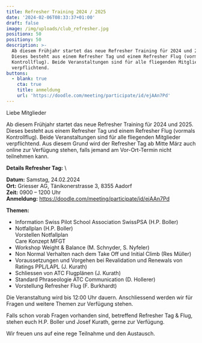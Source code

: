 ```yaml
---
title: Refresher Training 2024 / 2025
date: '2024-02-06T08:33:37+01:00'
draft: false
image: /img/uploads/club_refresher.jpg
positionx: 50
positiony: 50
description: >-
  Ab diesem Frühjahr startet das neue Refresher Training für 2024 und 2025.
  Dieses besteht aus einem Refresher Tag und einem Refresher Flug (vormals
  Kontrollflug). Beide Veranstaltungen sind für alle fliegenden Mitglieder
  verpflichtend.
buttons:
  - blank: true
    cta: true
    title: anmeldung
    url: 'https://doodle.com/meeting/participate/id/ejAAn7Pd'
---
```

Liebe Mitglieder

Ab diesem Frühjahr startet das neue Refresher Training für 2024 und 2025. Dieses besteht aus einem Refresher Tag und einem Refresher Flug (vormals Kontrollflug). Beide Veranstaltungen sind für alle fliegenden Mitglieder verpflichtend. Aus diesem Grund wird der Refresher Tag ab Mitte März auch online zur Verfügung stehen, falls jemand am Vor-Ort-Termin nicht teilnehmen kann.

**Details Refresher Tag:** \

**Datum:** Samstag, 24.02.2024 \
**Ort:** Griesser AG, Tänikonerstrasse 3, 8355 Aadorf \
**Zeit:** 0900 – 1200 Uhr \
**Anmeldung:**  https://doodle.com/meeting/participate/id/ejAAn7Pd

**Themen:**

* Information Swiss Pilot School Association SwissPSA (H.P. Boller)
* Notfallplan (H.P. Boller) \
  Vorstellen Notfallplan \
  Care Konzept MFGT
* Workshop Weight & Balance (M. Schnyder, S. Nyfeler)
* Non Normal Verhalten nach dem Take Off und Initial Climb (Res Müller)
* Voraussetzungen und Vorgehen bei Revalidation und Renewals von Ratings PPL/LAPL (J. Kurath)
* Schliessen von ATC Flugplänen (J. Kurath)
* Standard Phraseologie ATC Communication (D. Hollerer)
* Vorstellung Refresher Flug (F. Burkhardt)

Die Veranstaltung wird bis 12:00 Uhr dauern. Anschliessend werden wir für Fragen und weitere Themen zur Verfügung stehen.

Falls schon vorab Fragen vorhanden sind, betreffend Refresher Tag & Flug, stehen euch H.P. Boller und Josef Kurath, gerne zur Verfügung.

Wir freuen uns auf eine rege Teilnahme und den Austausch.
